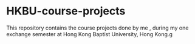 # HKBU-course-projects
This repository contains the course projects done by me , during my one exchange semester at Hong Kong Baptist University, Hong Kong.g
